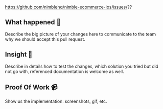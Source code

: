 https://github.com/nimblehq/nimble-ecommerce-ios/issues/??

## What happened 👀

Describe the big picture of your changes here to communicate to the team why we should accept this pull request. 
 
## Insight 📝

Describe in details how to test the changes, which solution you tried but did not go with, referenced documentation is welcome as well.
 
## Proof Of Work 📹

Show us the implementation: screenshots, gif, etc.
